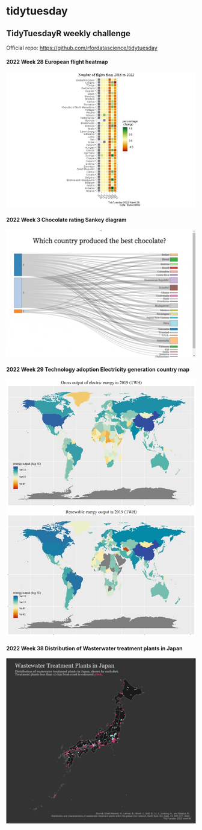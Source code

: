 # tidytuesday
## TidyTuesdayR weekly challenge
Official repo: https://github.com/rfordatascience/tidytuesday

#### 2022 Week 28 European flight heatmap
![European flight heatmap](2022week28/2022week28.jpeg)

#### 2022 Week 3 Chocolate rating Sankey diagram
![chocolate rating sankey diagram](2022week3/2022week3-Sankey.gif)

#### 2022 Week 29 Technology adoption Electricity generation country map
![Gross output electric energy](2022week29/2022week29_gross_output_electric_energy_2019.jpeg)![Renewable energy output](2022week29/2022week29_renewable_energy_output_2019.jpeg)

#### 2022 Week 38 Distribution of Wasterwater treatment plants in Japan
![Distribution of Wasterwater treatment plants in Japan](2022week38/2022week38_JP_wastewater_distr.png)
